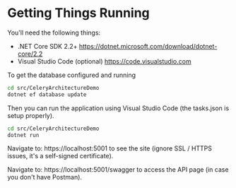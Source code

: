 # Getting Things Running

You'll need the following things:

* .NET Core SDK 2.2+ https://dotnet.microsoft.com/download/dotnet-core/2.2
* Visual Studio Code (optional) https://code.visualstudio.com

To get the database configured and running

```bash
cd src/CeleryArchitectureDemo
dotnet ef database update
```

Then you can run the application using Visual Studio Code (the tasks.json is setup properly).

```bash
cd src/CeleryArchitectureDemo
dotnet run
```

Navigate to: https://localhost:5001 to see the site (ignore SSL / HTTPS issues, it's a self-signed certificate).

Navigate to: https://localhost:5001/swagger to access the API page (in case you don't have Postman).
